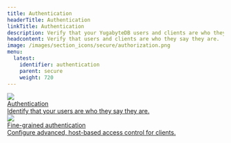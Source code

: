 ```yaml
---
title: Authentication
headerTitle: Authentication
linkTitle: Authentication
description: Verify that your YugabyteDB users and clients are who they say they are.
headcontent: Verify that users and clients are who they say they are.
image: /images/section_icons/secure/authorization.png
menu:
  latest:
    identifier: authentication
    parent: secure
    weight: 720
---
```


<div class="row">
  <div class="col-12 col-md-6 col-lg-12 col-xl-6">
    <a class="section-link icon-offset" href="ysql-authentication/">
      <div class="head">
        <img class="icon" src="/images/section_icons/secure/authentication.png" aria-hidden="true" />
        <div class="title">Authentication</div>
      </div>
      <div class="body">
          Identify that your users are who they say they are.
      </div>
    </a>
  </div>
  <div class="col-12 col-md-6 col-lg-12 col-xl-6">
    <a class="section-link icon-offset" href="client-authentication/">
      <div class="head">
        <img class="icon" src="/images/section_icons/secure/authentication.png" aria-hidden="true" />
        <div class="title">Fine-grained authentication</div>
      </div>
      <div class="body">
          Configure advanced, host-based access control for clients.
      </div>
    </a>
  </div>
</div>
